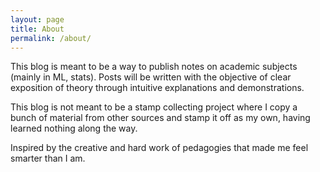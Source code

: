 ```yaml
---
layout: page
title: About
permalink: /about/
---
```


This blog is meant to be a way to publish notes on academic subjects (mainly in ML, stats).
Posts will be written with the objective of clear exposition of theory through intuitive explanations and demonstrations.

This blog is not meant to be a stamp collecting project where I copy a bunch of material from other sources 
and stamp it off as my own, having learned nothing along the way.

Inspired by the creative and hard work of pedagogies that made me feel smarter than I am.